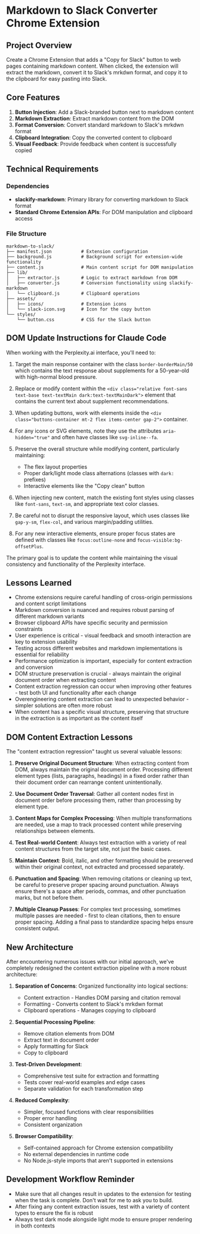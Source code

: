 # Markdown to Slack Converter Chrome Extension

## Project Overview

Create a Chrome Extension that adds a "Copy for Slack" button to web pages containing markdown content. When clicked, the extension will extract the markdown, convert it to Slack's mrkdwn format, and copy it to the clipboard for easy pasting into Slack.

## Core Features

1. **Button Injection**: Add a Slack-branded button next to markdown content
2. **Markdown Extraction**: Extract markdown content from the DOM
3. **Format Conversion**: Convert standard markdown to Slack's mrkdwn format
4. **Clipboard Integration**: Copy the converted content to clipboard
5. **Visual Feedback**: Provide feedback when content is successfully copied

## Technical Requirements

### Dependencies

- **slackify-markdown**: Primary library for converting markdown to Slack format
- **Standard Chrome Extension APIs**: For DOM manipulation and clipboard access

### File Structure

```
markdown-to-slack/
├── manifest.json           # Extension configuration
├── background.js           # Background script for extension-wide functionality
├── content.js              # Main content script for DOM manipulation
├── lib/
│   ├── extractor.js        # Logic to extract markdown from DOM
│   ├── converter.js        # Conversion functionality using slackify-markdown
│   └── clipboard.js        # Clipboard operations
├── assets/
│   ├── icons/              # Extension icons
│   └── slack-icon.svg      # Icon for the copy button
└── styles/
    └── button.css          # CSS for the Slack button
```

## DOM Update Instructions for Claude Code

When working with the Perplexity.ai interface, you'll need to:

1. Target the main response container with the class `border-borderMain/50` which contains the text response about supplements for a 50-year-old with high-normal blood pressure.

2. Replace or modify content within the `<div class="relative font-sans text-base text-textMain dark:text-textMainDark">` element that contains the current text about supplement recommendations.

3. When updating buttons, work with elements inside the `<div class="buttons-container mt-2 flex items-center gap-2">` container.

4. For any icons or SVG elements, note they use the attributes `aria-hidden="true"` and often have classes like `svg-inline--fa`.

5. Preserve the overall structure while modifying content, particularly maintaining:
   - The flex layout properties
   - Proper dark/light mode class alternations (classes with `dark:` prefixes)
   - Interactive elements like the "Copy clean" button

6. When injecting new content, match the existing font styles using classes like `font-sans`, `text-sm`, and appropriate text color classes.

7. Be careful not to disrupt the responsive layout, which uses classes like `gap-y-sm`, `flex-col`, and various margin/padding utilities.

8. For any new interactive elements, ensure proper focus states are defined with classes like `focus:outline-none` and `focus-visible:bg-offsetPlus`.

The primary goal is to update the content while maintaining the visual consistency and functionality of the Perplexity interface.

## Lessons Learned

- Chrome extensions require careful handling of cross-origin permissions and content script limitations
- Markdown conversion is nuanced and requires robust parsing of different markdown variants
- Browser clipboard APIs have specific security and permission constraints
- User experience is critical - visual feedback and smooth interaction are key to extension usability
- Testing across different websites and markdown implementations is essential for reliability
- Performance optimization is important, especially for content extraction and conversion
- DOM structure preservation is crucial - always maintain the original document order when extracting content
- Content extraction regression can occur when improving other features - test both UI and functionality after each change
- Overengineering content extraction can lead to unexpected behavior - simpler solutions are often more robust
- When content has a specific visual structure, preserving that structure in the extraction is as important as the content itself

## DOM Content Extraction Lessons

The "content extraction regression" taught us several valuable lessons:

1. **Preserve Original Document Structure**: When extracting content from DOM, always maintain the original document order. Processing different element types (lists, paragraphs, headings) in a fixed order rather than their document order can rearrange content unintentionally.

2. **Use Document Order Traversal**: Gather all content nodes first in document order before processing them, rather than processing by element type.

3. **Content Maps for Complex Processing**: When multiple transformations are needed, use a map to track processed content while preserving relationships between elements.

4. **Test Real-world Content**: Always test extraction with a variety of real content structures from the target site, not just the basic cases.

5. **Maintain Context**: Bold, italic, and other formatting should be preserved within their original context, not extracted and processed separately.

6. **Punctuation and Spacing**: When removing citations or cleaning up text, be careful to preserve proper spacing around punctuation. Always ensure there's a space after periods, commas, and other punctuation marks, but not before them.

7. **Multiple Cleanup Passes**: For complex text processing, sometimes multiple passes are needed - first to clean citations, then to ensure proper spacing. Adding a final pass to standardize spacing helps ensure consistent output.

## New Architecture

After encountering numerous issues with our initial approach, we've completely redesigned the content extraction pipeline with a more robust architecture:

1. **Separation of Concerns**: Organized functionality into logical sections:
   - Content extraction - Handles DOM parsing and citation removal
   - Formatting - Converts content to Slack's mrkdwn format
   - Clipboard operations - Manages copying to clipboard
   
2. **Sequential Processing Pipeline**:
   - Remove citation elements from DOM
   - Extract text in document order
   - Apply formatting for Slack
   - Copy to clipboard
   
3. **Test-Driven Development**:
   - Comprehensive test suite for extraction and formatting
   - Tests cover real-world examples and edge cases
   - Separate validation for each transformation step
   
4. **Reduced Complexity**:
   - Simpler, focused functions with clear responsibilities
   - Proper error handling
   - Consistent organization
   
5. **Browser Compatibility**:
   - Self-contained approach for Chrome extension compatibility
   - No external dependencies in runtime code
   - No Node.js-style imports that aren't supported in extensions

## Development Workflow Reminder

- Make sure that all changes result in updates to the extension for testing when the task is complete. Don't wait for me to ask you to build.
- After fixing any content extraction issues, test with a variety of content types to ensure the fix is robust
- Always test dark mode alongside light mode to ensure proper rendering in both contexts